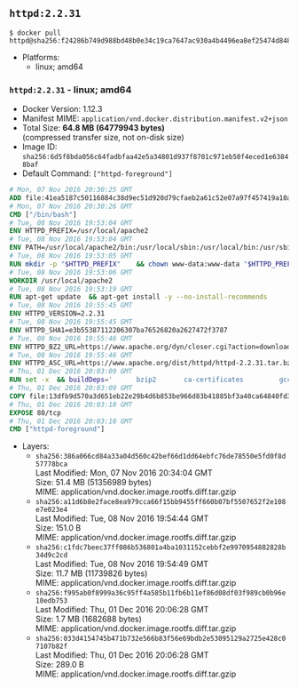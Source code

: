 ## `httpd:2.2.31`

```console
$ docker pull httpd@sha256:f24286b749d988bd48b0e34c19ca7647ac930a4b4496ea8ef25474d8487d1b44
```

-	Platforms:
	-	linux; amd64

### `httpd:2.2.31` - linux; amd64

-	Docker Version: 1.12.3
-	Manifest MIME: `application/vnd.docker.distribution.manifest.v2+json`
-	Total Size: **64.8 MB (64779943 bytes)**  
	(compressed transfer size, not on-disk size)
-	Image ID: `sha256:6d5f8bda056c64fadbfaa42e5a34801d937f8701c971eb50f4eced1e63848baf`
-	Default Command: `["httpd-foreground"]`

```dockerfile
# Mon, 07 Nov 2016 20:30:25 GMT
ADD file:41ea5187c50116884c38d9ec51d920d79cfaeb2a61c52e07a97f457419a10a4f in / 
# Mon, 07 Nov 2016 20:30:26 GMT
CMD ["/bin/bash"]
# Tue, 08 Nov 2016 19:53:04 GMT
ENV HTTPD_PREFIX=/usr/local/apache2
# Tue, 08 Nov 2016 19:53:04 GMT
ENV PATH=/usr/local/apache2/bin:/usr/local/sbin:/usr/local/bin:/usr/sbin:/usr/bin:/sbin:/bin
# Tue, 08 Nov 2016 19:53:05 GMT
RUN mkdir -p "$HTTPD_PREFIX" 	&& chown www-data:www-data "$HTTPD_PREFIX"
# Tue, 08 Nov 2016 19:53:06 GMT
WORKDIR /usr/local/apache2
# Tue, 08 Nov 2016 19:53:19 GMT
RUN apt-get update 	&& apt-get install -y --no-install-recommends 		libapr1 		libaprutil1 		libaprutil1-ldap 		libapr1-dev 		libaprutil1-dev 		libpcre++0 		libssl1.0.0 	&& rm -r /var/lib/apt/lists/*
# Tue, 08 Nov 2016 19:55:45 GMT
ENV HTTPD_VERSION=2.2.31
# Tue, 08 Nov 2016 19:55:45 GMT
ENV HTTPD_SHA1=e3b55387112206307ba76526820a2627472f3787
# Tue, 08 Nov 2016 19:55:46 GMT
ENV HTTPD_BZ2_URL=https://www.apache.org/dyn/closer.cgi?action=download&filename=httpd/httpd-2.2.31.tar.bz2
# Tue, 08 Nov 2016 19:55:46 GMT
ENV HTTPD_ASC_URL=https://www.apache.org/dist/httpd/httpd-2.2.31.tar.bz2.asc
# Thu, 01 Dec 2016 20:03:09 GMT
RUN set -x 	&& buildDeps=' 		bzip2 		ca-certificates 		gcc 		libpcre++-dev 		libssl-dev 		make 		wget 	' 	&& apt-get update 	&& apt-get install -y --no-install-recommends $buildDeps 	&& rm -r /var/lib/apt/lists/* 		&& wget -O httpd.tar.bz2 "$HTTPD_BZ2_URL" 	&& echo "$HTTPD_SHA1 *httpd.tar.bz2" | sha1sum -c - 	&& wget -O httpd.tar.bz2.asc "$HTTPD_ASC_URL" 	&& export GNUPGHOME="$(mktemp -d)" 	&& gpg --keyserver ha.pool.sks-keyservers.net --recv-keys B1B96F45DFBDCCF974019235193F180AB55D9977 	&& gpg --batch --verify httpd.tar.bz2.asc httpd.tar.bz2 	&& rm -r "$GNUPGHOME" httpd.tar.bz2.asc 		&& mkdir -p src 	&& tar -xvf httpd.tar.bz2 -C src --strip-components=1 	&& rm httpd.tar.bz2 	&& cd src 		&& ./configure 		--prefix="$HTTPD_PREFIX" 		--enable-mods-shared='all ssl ldap cache proxy authn_alias mem_cache file_cache authnz_ldap charset_lite dav_lock disk_cache' 	&& make -j "$(nproc)" 	&& make install 		&& cd .. 	&& rm -r src man manual 		&& sed -ri 		-e 's!^(\s*CustomLog)\s+\S+!\1 /proc/self/fd/1!g' 		-e 's!^(\s*ErrorLog)\s+\S+!\1 /proc/self/fd/2!g' 		"$HTTPD_PREFIX/conf/httpd.conf" 		&& apt-get purge -y --auto-remove $buildDeps
# Thu, 01 Dec 2016 20:03:09 GMT
COPY file:13dfb9d570a3d651eb22e29b4d6b853be966d83b41885bf3a40ca64840fd3db2 in /usr/local/bin/ 
# Thu, 01 Dec 2016 20:03:10 GMT
EXPOSE 80/tcp
# Thu, 01 Dec 2016 20:03:10 GMT
CMD ["httpd-foreground"]
```

-	Layers:
	-	`sha256:386a066cd84a33a04d560c42bef66d1dd64ebfc76de78550e5fd0f8d57778bca`  
		Last Modified: Mon, 07 Nov 2016 20:34:04 GMT  
		Size: 51.4 MB (51356989 bytes)  
		MIME: application/vnd.docker.image.rootfs.diff.tar.gzip
	-	`sha256:a11d6b8e2face8ea979cca66f15bb9455ff660b07bf5507652f2e108e7e023e4`  
		Last Modified: Tue, 08 Nov 2016 19:54:44 GMT  
		Size: 151.0 B  
		MIME: application/vnd.docker.image.rootfs.diff.tar.gzip
	-	`sha256:c1fdc7beec37ff086b536801a4ba1031152cebbf2e9970954882828b34d9c2cd`  
		Last Modified: Tue, 08 Nov 2016 19:54:49 GMT  
		Size: 11.7 MB (11739826 bytes)  
		MIME: application/vnd.docker.image.rootfs.diff.tar.gzip
	-	`sha256:f995ab0f8999a36c95ff4a585b11fb6b11ef86d08df03f989cb0b96e10edb753`  
		Last Modified: Thu, 01 Dec 2016 20:06:28 GMT  
		Size: 1.7 MB (1682688 bytes)  
		MIME: application/vnd.docker.image.rootfs.diff.tar.gzip
	-	`sha256:033d4154745b471b732e566b83f56e69bdb2e53095129a2725e428c07107b82f`  
		Last Modified: Thu, 01 Dec 2016 20:06:28 GMT  
		Size: 289.0 B  
		MIME: application/vnd.docker.image.rootfs.diff.tar.gzip
